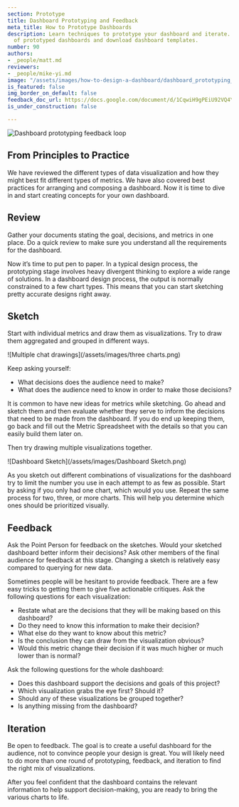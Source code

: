 ```yaml
---
section: Prototype
title: Dashboard Prototyping and Feedback
meta_title: How to Prototype Dashboards
description: Learn techniques to prototype your dashboard and iterate. See examples
  of prototyped dashboards and download dashboard templates.
number: 90
authors:
- _people/matt.md
reviewers:
- _people/mike-yi.md
image: "/assets/images/how-to-design-a-dashboard/dashboard_prototyping_and_feedback/feedbackLoop.png"
is_featured: false
img_border_on_default: false
feedback_doc_url: https://docs.google.com/document/d/1CqwiH9gPEiU92VQ4YYzTo9-bKy3sL-ynm0P-dY1ssRc/edit?usp=sharing
is_under_construction: false

---
```

![Dashboard prototyping feedback loop](/assets/images/how-to-design-a-dashboard/dashboard_prototyping_and_feedback/feedbackLoop.png)

## From Principles to Practice

We have reviewed the different types of data visualization and how they might best fit different types of metrics. We have also covered best practices for arranging and composing a dashboard. Now it is time to dive in and start creating concepts for your own dashboard.

## Review

Gather your documents stating the goal, decisions, and metrics in one place. Do a quick review to make sure you understand all the requirements for the dashboard.

Now it’s time to put pen to paper. In a typical design process, the prototyping stage involves heavy divergent thinking to explore a wide range of solutions. In a dashboard design process, the output is normally constrained to a few chart types. This means that you can start sketching pretty accurate designs right away.

## Sketch

Start with individual metrics and draw them as visualizations. Try to draw them aggregated and grouped in different ways. 

![Multiple chat drawings](/assets/images/three charts.png)

Keep asking yourself:

* What decisions does the audience need to make?
* What does the audience need to know in order to make those decisions?

It is common to have new ideas for metrics while sketching. Go ahead and sketch them and then evaluate whether they serve to inform the decisions that need to be made from the dashboard. If you do end up keeping them, go back and fill out the Metric Spreadsheet with the details so that you can easily build them later on.

Then try drawing multiple visualizations together. 

![Dashboard Sketch](/assets/images/Dashboard Sketch.png)

As you sketch out different combinations of visualizations for the dashboard try to limit the number you use in each attempt to as few as possible. Start by asking if you only had one chart, which would you use. Repeat the same process for two, three, or more charts. This will help you determine which ones should be prioritized visually.

## Feedback

Ask the Point Person for feedback on the sketches. Would your sketched dashboard better inform their decisions? Ask other members of the final audience for feedback at this stage. Changing a sketch is relatively easy compared to querying for new data.

Sometimes people will be hesitant to provide feedback. There are a few easy tricks to getting them to give five actionable critiques. Ask the following questions for each visualization:

* Restate what are the decisions that they will be making based on this dashboard?
* Do they need to know this information to make their decision?
* What else do they want to know about this metric?
* Is the conclusion they can draw from the visualization obvious?
* Would this metric change their decision if it was much higher or much lower than is normal?

Ask the following questions for the whole dashboard:

* Does this dashboard support the decisions and goals of this project?
* Which visualization grabs the eye first? Should it?
* Should any of these visualizations be grouped together?
* Is anything missing from the dashboard?

## Iteration

Be open to feedback. The goal is to create a useful dashboard for the audience, not to convince people your design is great. You will likely need to do more than one round of prototyping, feedback, and iteration to find the right mix of visualizations. 

After you feel confident that the dashboard contains the relevant information to help support decision-making, you are ready to bring the various charts to life.